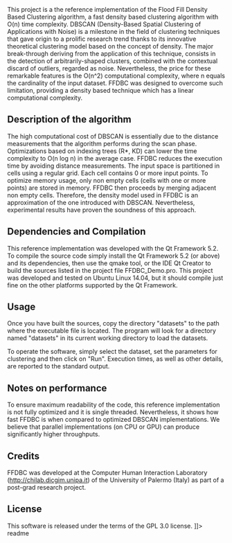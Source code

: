 <snippet>
  <content><![CDATA[
# ${1:Flood-Fill Density Based Clustering (FFDBC)}

This project is a the reference implementation of the Flood Fill Density Based Clustering algorithm,
a fast density based clustering algorithm with O(n) time complexity.
DBSCAN (Density-Based Spatial Clustering of Applications with Noise) is a milestone in the field
of clustering techniques that gave origin to a prolific research trend
thanks to its innovative theoretical clustering model based on the concept of density.
The major break-through deriving from the application of this technique, consists in
the detection of arbitrarily-shaped clusters, combined with the contextual discard of
outliers, regarded as noise.
Nevertheless, the price for these remarkable features is the O(n^2) computational
complexity, where n equals the cardinality of the input dataset.
FFDBC was designed to overcome such limitation, providing a density based technique which has a linear
computational complexity.

## Description of the algorithm

The high computational cost of DBSCAN is essentially due to the distance measurements that the algorithm
performs during the scan phase. Optimizations based on indexing trees (R*, KD) can lower the time complexity
to O(n log n) in the average case.
FFDBC reduces the execution time by avoiding distance measurements. The input space is partitioned in cells
using a regular grid. Each cell contains 0 or more input points. To optimize memory usage, only non empty cells
(cells with one or more points) are stored in memory. FFDBC then proceeds by merging adjacent non empty cells.
Therefore, the density model used in FFDBC is an approximation of the one introduced with DBSCAN.
Nevertheless, experimental results have proven the soundness of this approach.


## Dependencies and Compilation

This reference implementation was developed with the Qt Framework 5.2. To compile the source code
simply install the Qt Framework 5.2 (or above) and its dependencies, then use the qmake tool, or the
IDE Qt Creator to build the sources listed in the project file FFDBC_Demo.pro.
This project was developed and tested on Ubuntu Linux 14.04, but it should compile just fine on the other
platforms supported by the Qt Framework.

## Usage

Once you have built the sources, copy the directory "datasets" to the path where the executable file is located.
The program will look for a directory named "datasets" in its current working directory to load the datasets.

To operate the software, simply select the dataset, set the parameters for clustering and then click on "Run".
Execution times, as well as other details, are reported to the standard output.

## Notes on performance

To ensure maximum readability of the code, this reference implementation is not fully optimized and it is single threaded.
Nevertheless, it shows how fast FFDBC is when compared to optimized DBSCAN implementations.
We believe that parallel implementations (on CPU or GPU) can produce significantly higher throughputs.

## Credits

FFDBC was developed at the Computer Human Interaction Laboratory (http://chilab.dicgim.unipa.it) of the
University of Palermo (Italy) as part of a post-grad research project.

## License

This software is released under the terms of the GPL 3.0 license.
]]></content>
  <tabTrigger>readme</tabTrigger>
</snippet>
